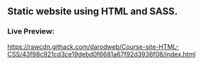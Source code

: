 ## Static website using HTML and SASS.

### Live Preview:
https://rawcdn.githack.com/darodweb/Course-site-HTML-CSS/43f98c921cd3ce19debd0f6681a67f92d3936f08/index.html


